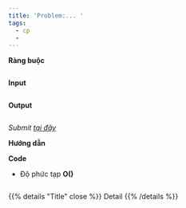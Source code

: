 ```yaml
---
title: 'Problem:... '
tags:
  - cp
  - 
---
```



**Ràng buộc**

```

```

**Input**

```

```

**Output**

```

```

<!--more-->

*Submit [tại đây]()*

**Hướng dẫn**


**Code**

- Độ phức tạp **O()**

```cpp

```

{{% details "Title" close %}}
Detail
{{% /details %}}
